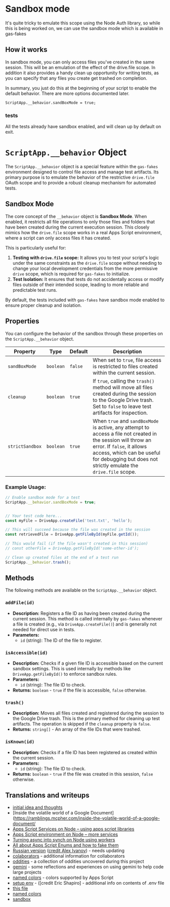 # Sandbox mode

It's quite tricky to emulate this scope using the Node Auth library, so while this is being worked on, we can use the sandbox mode which is available in gas-fakes

## How it works

In sandbox mode, you can only access files you've created in the same session. This will be an emulation of the effect of the drive.file scope. In addition it also provides a handy clean up opportunity for writing tests, as you can specify that any files you create get trashed on completion. 

In summary, you just do this at the beginning of your script to enable the default behavior. There are more options documented later.
````
ScriptApp.__behavior.sandBoxMode = true;
````

### tests

All the tests already have sandbox enabled, and will clean up by default on exit.


# `ScriptApp.__behavior` Object

The `ScriptApp.__behavior` object is a special feature within the `gas-fakes` environment designed to control file access and manage test artifacts. Its primary purpose is to emulate the behavior of the restrictive `drive.file` OAuth scope and to provide a robust cleanup mechanism for automated tests.

## Sandbox Mode

The core concept of the `__behavior` object is **Sandbox Mode**. When enabled, it restricts all file operations to only those files and folders that have been created during the current execution session. This closely mimics how the `drive.file` scope works in a real Apps Script environment, where a script can only access files it has created.

This is particularly useful for:
1.  **Testing with `drive.file` scope:** It allows you to test your script's logic under the same constraints as the `drive.file` scope without needing to change your local development credentials from the more permissive `drive` scope, which is required for `gas-fakes` to initialize.
2.  **Test Isolation:** It ensures that tests do not accidentally access or modify files outside of their intended scope, leading to more reliable and predictable test runs.

By default, the tests included with `gas-fakes` have sandbox mode enabled to ensure proper cleanup and isolation.

## Properties

You can configure the behavior of the sandbox through these properties on the `ScriptApp.__behavior` object.

| Property          | Type      | Default | Description                                                                                                                                                           |
| ----------------- | --------- | ------- | --------------------------------------------------------------------------------------------------------------------------------------------------------------------- |
| `sandBoxMode`     | `boolean` | `false` | When set to `true`, file access is restricted to files created within the current session.                                                                                |
| `cleanup`         | `boolean` | `true`  | If `true`, calling the `trash()` method will move all files created during the session to the Google Drive trash. Set to `false` to leave test artifacts for inspection. |
| `strictSandbox`   | `boolean` | `true`  | When `true` and `sandBoxMode` is active, any attempt to access a file not created in the session will throw an error. If `false`, it allows access, which can be useful for debugging but does not strictly emulate the `drive.file` scope. |

### Example Usage:

```javascript
// Enable sandbox mode for a test
ScriptApp.__behavior.sandBoxMode = true;


// Your test code here...
const myFile = DriveApp.createFile('test.txt', 'hello');

// This will succeed because the file was created in the session
const retrievedFile = DriveApp.getFileById(myFile.getId());

// This would fail (if the file wasn't created in this session)
// const otherFile = DriveApp.getFileById('some-other-id');

// Clean up created files at the end of a test run
ScriptApp.__behavior.trash();
```

## Methods

The following methods are available on the `ScriptApp.__behavior` object.

### `addFile(id)`

*   **Description:** Registers a file ID as having been created during the current session. This method is called internally by `gas-fakes` whenever a file is created (e.g., via `DriveApp.createFile()`) and is generally not needed for direct use in tests.
*   **Parameters:**
    *   `id` (string): The ID of the file to register.

### `isAccessible(id)`

*   **Description:** Checks if a given file ID is accessible based on the current sandbox settings. This is used internally by methods like `DriveApp.getFileById()` to enforce sandbox rules.
*   **Parameters:**
    *   `id` (string): The file ID to check.
*   **Returns:** `boolean` - `true` if the file is accessible, `false` otherwise.

### `trash()`

*   **Description:** Moves all files created and registered during the session to the Google Drive trash. This is the primary method for cleaning up test artifacts. The operation is skipped if the `cleanup` property is `false`.
*   **Returns:** `string[]` - An array of the file IDs that were trashed.

### `isKnown(id)`

*   **Description:** Checks if a file ID has been registered as created within the current session.
*   **Parameters:**
    *   `id` (string): The file ID to check.
*   **Returns:** `boolean` - `true` if the file was created in this session, `false` otherwise.

## Translations and writeups

- [initial idea and thoughts](https://ramblings.mcpher.com/a-proof-of-concept-implementation-of-apps-script-environment-on-node/)
- [Inside the volatile world of a Google Document](https://ramblings.mcpher.com/inside-the-volatile-world-of-a-google-document/
- [Apps Script Services on Node – using apps script libraries](https://ramblings.mcpher.com/apps-script-services-on-node-using-apps-script-libraries/)
- [Apps Script environment on Node – more services](https://ramblings.mcpher.com/apps-script-environment-on-node-more-services/)
- [Turning async into synch on Node using workers](https://ramblings.mcpher.com/turning-async-into-synch-on-node-using-workers/)
- [All about Apps Script Enums and how to fake them](https://ramblings.mcpher.com/all-about-apps-script-enums-and-how-to-fake-them/)
- [Russian version](README.RU.md) ([credit Alex Ivanov](https://github.com/oshliaer)) - needs updating
- [colaborators](collaborators.md) - additional information for collaborators
- [oddities](oddities.md) - a collection of oddities uncovered during this project
- [gemini](gemini.md) - some reflections and experiences on using gemini to help code large projects
- [named colors](named-colors.md) - colors supported by Apps Script
- [setup env](setup-env.md) - ([credit Eric Shapiro] - additional info on contents of .env file
- [this file](README.md)
- [named colors](named-colors.md)
- [sandbox](sandbox.md)

